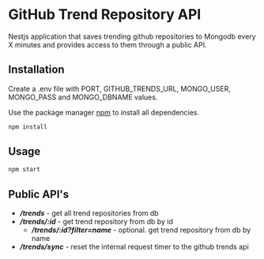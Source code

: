 # GitHub Trend Repository API

Nestjs application that saves trending github repositories to Mongodb every X minutes and provides access to them through a public API.

## Installation

Create a .env file with PORT, GITHUB_TRENDS_URL, MONGO_USER, MONGO_PASS and MONGO_DBNAME values.

Use the package manager [npm](https://www.npmjs.com/) to install all dependencies.

```bash
npm install
```

## Usage

```bash
npm start
```

## Public API's

- **_/trends_** - get all trend repositories from db
- **_/trends/:id_** - get trend repository from db by id
  - **_/trends/:id?filter=name_** - optional. get trend repository from db by name
- **_/trends/sync_** - reset the internal request timer to the github trends api
